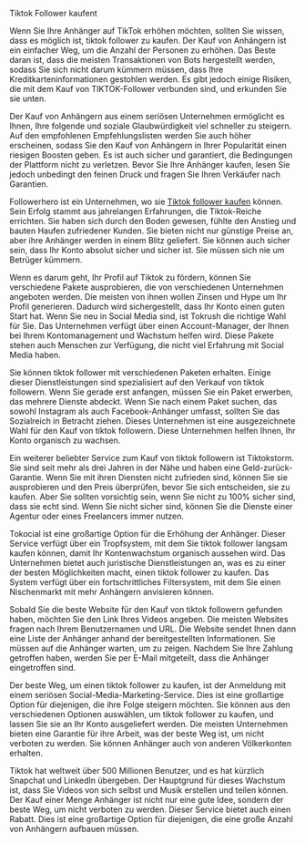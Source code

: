 Tiktok Follower kaufent

Wenn Sie Ihre Anhänger auf TikTok erhöhen möchten, sollten Sie wissen, dass es möglich ist, tiktok follower zu kaufen. Der Kauf von Anhängern ist ein einfacher Weg, um die Anzahl der Personen zu erhöhen. Das Beste daran ist, dass die meisten Transaktionen von Bots hergestellt werden, sodass Sie sich nicht darum kümmern müssen, dass Ihre Kreditkarteninformationen gestohlen werden. Es gibt jedoch einige Risiken, die mit dem Kauf von TIKTOK-Follower verbunden sind, und erkunden Sie sie unten.

Der Kauf von Anhängern aus einem seriösen Unternehmen ermöglicht es Ihnen, Ihre folgende und soziale Glaubwürdigkeit viel schneller zu steigern. Auf den empfohlenen Empfehlungslisten werden Sie auch höher erscheinen, sodass Sie den Kauf von Anhängern in Ihrer Popularität einen riesigen Boosten geben. Es ist auch sicher und garantiert, die Bedingungen der Plattform nicht zu verletzen. Bevor Sie Ihre Anhänger kaufen, lesen Sie jedoch unbedingt den feinen Druck und fragen Sie Ihren Verkäufer nach Garantien.

Followerhero ist ein Unternehmen, wo sie [Tiktok follower kaufen](https://followerhero.com/tiktok-follower/) können. Sein Erfolg stammt aus jahrelangen Erfahrungen, die Tiktok-Reiche errichten. Sie haben sich durch den Boden gewesen, fühlte den Anstieg und bauten Haufen zufriedener Kunden. Sie bieten nicht nur günstige Preise an, aber ihre Anhänger werden in einem Blitz geliefert. Sie können auch sicher sein, dass Ihr Konto absolut sicher und sicher ist. Sie müssen sich nie um Betrüger kümmern.

Wenn es darum geht, Ihr Profil auf Tiktok zu fördern, können Sie verschiedene Pakete ausprobieren, die von verschiedenen Unternehmen angeboten werden. Die meisten von ihnen wollen Zinsen und Hype um Ihr Profil generieren. Dadurch wird sichergestellt, dass Ihr Konto einen guten Start hat. Wenn Sie neu in Social Media sind, ist Tokrush die richtige Wahl für Sie. Das Unternehmen verfügt über einen Account-Manager, der Ihnen bei Ihrem Kontomanagement und Wachstum helfen wird. Diese Pakete stehen auch Menschen zur Verfügung, die nicht viel Erfahrung mit Social Media haben.

Sie können tiktok follower mit verschiedenen Paketen erhalten. Einige dieser Dienstleistungen sind spezialisiert auf den Verkauf von tiktok followern. Wenn Sie gerade erst anfangen, müssen Sie ein Paket erwerben, das mehrere Dienste abdeckt. Wenn Sie nach einem Paket suchen, das sowohl Instagram als auch Facebook-Anhänger umfasst, sollten Sie das Sozialreich in Betracht ziehen. Dieses Unternehmen ist eine ausgezeichnete Wahl für den Kauf von tiktok followern. Diese Unternehmen helfen Ihnen, Ihr Konto organisch zu wachsen.

Ein weiterer beliebter Service zum Kauf von tiktok followern ist Tiktokstorm. Sie sind seit mehr als drei Jahren in der Nähe und haben eine Geld-zurück-Garantie. Wenn Sie mit ihren Diensten nicht zufrieden sind, können Sie sie ausprobieren und den Preis überprüfen, bevor Sie sich entscheiden, sie zu kaufen. Aber Sie sollten vorsichtig sein, wenn Sie nicht zu 100% sicher sind, dass sie echt sind. Wenn Sie nicht sicher sind, können Sie die Dienste einer Agentur oder eines Freelancers immer nutzen.

Tokocial ist eine großartige Option für die Erhöhung der Anhänger. Dieser Service verfügt über ein Tropfsystem, mit dem Sie tiktok follower langsam kaufen können, damit Ihr Kontenwachstum organisch aussehen wird. Das Unternehmen bietet auch juristische Dienstleistungen an, was es zu einer der besten Möglichkeiten macht, einen tiktok follower zu kaufen. Das System verfügt über ein fortschrittliches Filtersystem, mit dem Sie einen Nischenmarkt mit mehr Anhängern anvisieren können.

Sobald Sie die beste Website für den Kauf von tiktok followern gefunden haben, möchten Sie den Link Ihres Videos angeben. Die meisten Websites fragen nach Ihrem Benutzernamen und URL. Die Website sendet Ihnen dann eine Liste der Anhänger anhand der bereitgestellten Informationen. Sie müssen auf die Anhänger warten, um zu zeigen. Nachdem Sie Ihre Zahlung getroffen haben, werden Sie per E-Mail mitgeteilt, dass die Anhänger eingetroffen sind.

Der beste Weg, um einen tiktok follower zu kaufen, ist der Anmeldung mit einem seriösen Social-Media-Marketing-Service. Dies ist eine großartige Option für diejenigen, die ihre Folge steigern möchten. Sie können aus den verschiedenen Optionen auswählen, um tiktok follower zu kaufen, und lassen Sie sie an Ihr Konto ausgeliefert werden. Die meisten Unternehmen bieten eine Garantie für ihre Arbeit, was der beste Weg ist, um nicht verboten zu werden. Sie können Anhänger auch von anderen Völkerkonten erhalten.

Tiktok hat weltweit über 500 Millionen Benutzer, und es hat kürzlich Snapchat und LinkedIn übergeben. Der Hauptgrund für dieses Wachstum ist, dass Sie Videos von sich selbst und Musik erstellen und teilen können. Der Kauf einer Menge Anhänger ist nicht nur eine gute Idee, sondern der beste Weg, um nicht verboten zu werden. Dieser Service bietet auch einen Rabatt. Dies ist eine großartige Option für diejenigen, die eine große Anzahl von Anhängern aufbauen müssen.
